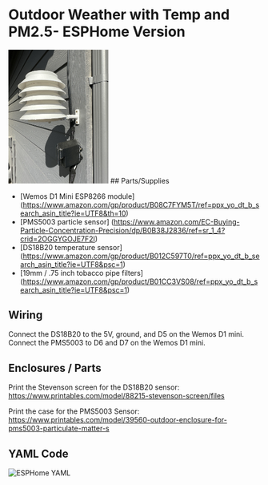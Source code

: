 # Outdoor Weather with Temp and PM2.5- ESPHome Version

<img src='/img/outdoorweather.jpeg' width='200'>
## Parts/Supplies

* [Wemos D1 Mini ESP8266 module] (https://www.amazon.com/gp/product/B08C7FYM5T/ref=ppx_yo_dt_b_search_asin_title?ie=UTF8&th=10)
* [PMS5003 particle sensor] (https://www.amazon.com/EC-Buying-Particle-Concentration-Precision/dp/B0B38J2836/ref=sr_1_4?crid=2OGGYGOJE7F2I)
* [DS18B20 temperature sensor] (https://www.amazon.com/gp/product/B012C597T0/ref=ppx_yo_dt_b_search_asin_title?ie=UTF8&psc=1)
* [19mm / .75 inch tobacco pipe filters] (https://www.amazon.com/gp/product/B01CC3VS08/ref=ppx_yo_dt_b_search_asin_title?ie=UTF8&psc=1)

## Wiring
Connect the DS18B20 to the 5V, ground, and D5 on the Wemos D1 mini.
Connect the PMS5003 to D6 and D7 on the Wemos D1 mini.

## Enclosures / Parts
Print the Stevenson screen for the DS18B20 sensor:
https://www.printables.com/model/88215-stevenson-screen/files


Print the case for the PMS5003 Sensor:
https://www.printables.com/model/39560-outdoor-enclosure-for-pms5003-particulate-matter-s

## YAML Code
![ESPHome YAML](/pm25sensor_esphome.yaml)